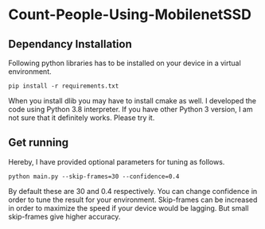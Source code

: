 # Count-People-Using-MobilenetSSD

## Dependancy Installation 

Following python libraries has to be installed on your device in a virtual environment.
```
pip install -r requirements.txt
```
When you install dlib you may have to install cmake as well.
I developed the code using ​Python 3.8​ interpreter. If you have other Python 3 version, I am not
sure that it definitely works. Please try it.

## Get running

Hereby, I have provided optional parameters for tuning as follows.
```
python main.py --skip-frames=30 --confidence=0.4
```
By default these are 30 and 0.4 respectively. You can change confidence in order to tune the
result for your environment. Skip-frames can be increased in order to maximize the speed if
your device would be lagging. But small skip-frames give higher accuracy.
